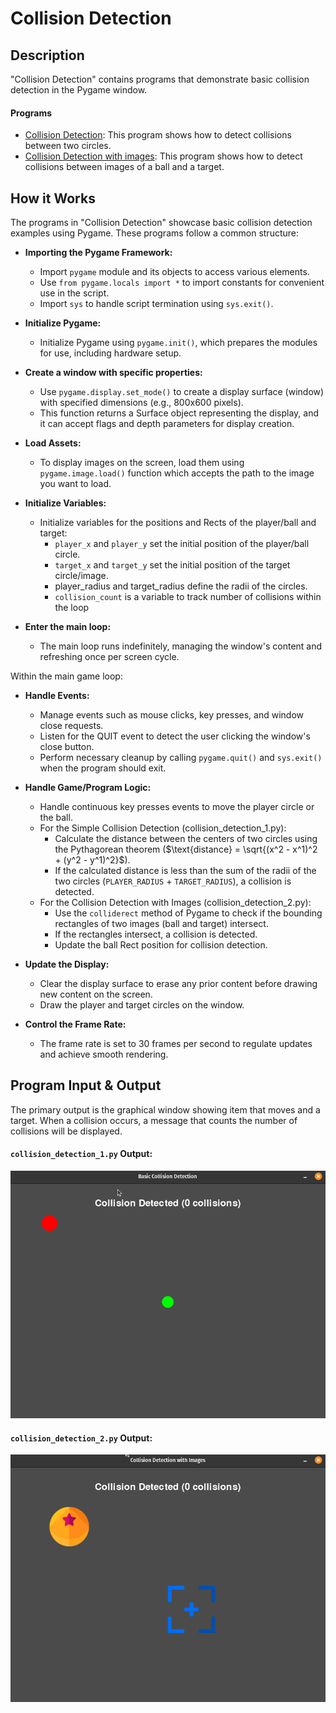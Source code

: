 # Collision Detection

## Description

"Collision Detection" contains programs that demonstrate basic collision detection in the Pygame window.

#### Programs

- [Collision Detection](collision_detection_1.py): This program shows how to detect collisions between two circles.
- [Collision Detection with images](collision_detection_1.py): This program shows how to detect collisions between images of a ball and a target.

## How it Works

The programs in "Collision Detection" showcase basic collision detection examples using Pygame. These programs follow a common structure:

- **Importing the Pygame Framework:**
    - Import `pygame` module and its objects to access various elements.
    - Use `from pygame.locals import *` to import constants for convenient use in the script.
    - Import `sys` to handle script termination using `sys.exit()`.

- **Initialize Pygame:**
    - Initialize Pygame using `pygame.init()`, which prepares the modules for use, including hardware setup.

- **Create a window with specific properties:**
    - Use `pygame.display.set_mode()` to create a display surface (window) with specified dimensions (e.g., 800x600 pixels).
    - This function returns a Surface object representing the display, and it can accept flags and depth parameters for display creation.

- **Load Assets:**
    - To display images on the screen, load them using `pygame.image.load()` function which accepts the path to the image you want to load.

- **Initialize Variables:**
    - Initialize variables for the positions and Rects of the player/ball and target:
        - `player_x` and `player_y` set the initial position of the player/ball circle.
        - `target_x` and `target_y` set the initial position of the target circle/image.
        - player_radius and target_radius define the radii of the circles.
        - `collision_count` is a variable to track number of collisions within the loop

- **Enter the main loop:**
    - The main loop runs indefinitely, managing the window's content and refreshing once per screen cycle.

Within the main game loop:

- **Handle Events:**
    - Manage events such as mouse clicks, key presses, and window close requests.
    - Listen for the QUIT event to detect the user clicking the window's close button.
    - Perform necessary cleanup by calling `pygame.quit()` and `sys.exit()` when the program should exit.

- **Handle Game/Program Logic:**
    - Handle continuous key presses events to move the player circle or the ball.
    - For the Simple Collision Detection (collision_detection_1.py):
        - Calculate the distance between the centers of two circles using the Pythagorean theorem ($\text{distance} = \sqrt{(x^2 - x^1)^2 + (y^2 - y^1)^2}$).
        - If the calculated distance is less than the sum of the radii of the two circles (`PLAYER_RADIUS` + `TARGET_RADIUS`), a collision is detected.
    - For the Collision Detection with Images (collision_detection_2.py):
        - Use the `colliderect` method of Pygame to check if the bounding rectangles of two images (ball and target) intersect.
        - If the rectangles intersect, a collision is detected.
        - Update the ball Rect position for collision detection.

- **Update the Display:**
    - Clear the display surface to erase any prior content before drawing new content on the screen.
    - Draw the player and target circles on the window.

- **Control the Frame Rate:**
    - The frame rate is set to 30 frames per second to regulate updates and achieve smooth rendering.


## Program Input & Output

The primary output is the graphical window showing item that moves and a target. When a collision occurs, a message that counts the number of collisions will be displayed.

#### `collision_detection_1.py` Output:

![Onclick Animation Output](output/collision-1-output.gif)

#### `collision_detection_2.py` Output:

![Continous Animation Output](output/collision-2-output.gif)
